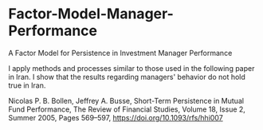 # Factor-Model-Manager-Performance
A Factor Model for Persistence in Investment Manager Performance

I apply methods and processes similar to those used in the following paper in Iran. I show that the results regarding managers' behavior do not hold true in Iran.

Nicolas P. B. Bollen, Jeffrey A. Busse, Short-Term Persistence in Mutual Fund Performance, The Review of Financial Studies, Volume 18, Issue 2, Summer 2005, Pages 569–597, https://doi.org/10.1093/rfs/hhi007
